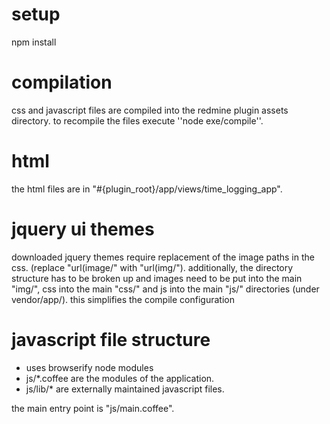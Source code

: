 # setup
npm install

# compilation
css and javascript files are compiled into the redmine plugin assets directory.
to recompile the files execute ''node exe/compile''.

# html
the html files are in "#{plugin_root}/app/views/time_logging_app".

# jquery ui themes
downloaded jquery themes require replacement of the image paths in the css. (replace "url(image/" with "url(img/").
additionally, the directory structure has to be broken up and images need to be put into the main "img/", css into the main "css/" and js into the main "js/" directories (under vendor/app/).
this simplifies the compile configuration

# javascript file structure
* uses browserify node modules
* js/*.coffee are the modules of the application.
* js/lib/* are externally maintained javascript files.

the main entry point is "js/main.coffee".
